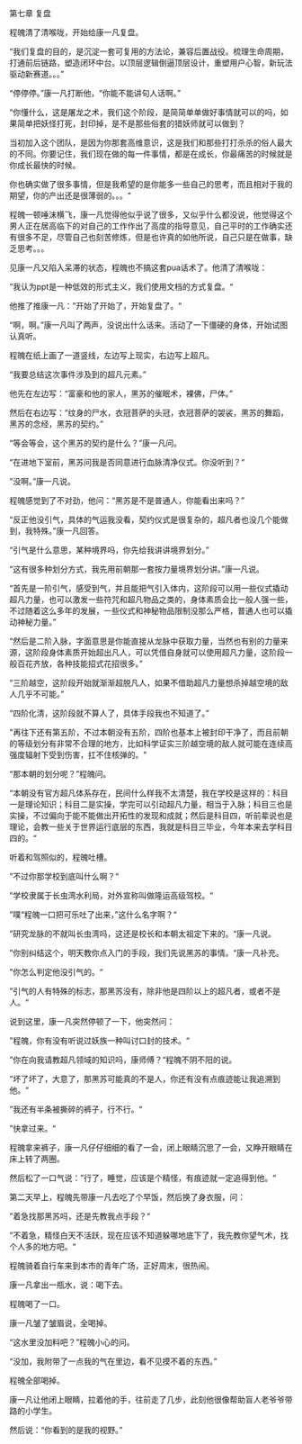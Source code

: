 第七章 复盘

程魄清了清喉咙，开始给康一凡复盘。

“我们复盘的目的，是沉淀一套可复用的方法论，兼容后置战役。梳理生命周期，打通前后链路，塑造闭环中台。以顶层逻辑倒逼顶层设计，重塑用户心智，新玩法驱动新赛道。。。”

“停停停。”康一凡打断他，“你能不能讲句人话啊。”

“你懂什么，这是屠龙之术，我们这个阶段，是简简单单做好事情就可以的吗，如果简单把妖怪打死，封印掉，是不是那些俗套的猎妖师就可以做到？

当初加入这个团队，是因为你那套高维意识，这是我们和那些打打杀杀的俗人最大的不同。你要记住，我们现在做的每一件事情，都是在成长，你最痛苦的时候就是你成长最快的时候。

你也确实做了很多事情，但是我希望的是你能多一些自己的思考，而且相对于我的期望，你的产出还是很薄弱的。。。“

程魄一顿唾沫横飞，康一凡觉得他似乎说了很多，又似乎什么都没说，他觉得这个男人正在居高临下的对自己的工作作出了高度的指导意见，自己平时的工作确实还有很多不足，尽管自己也刻苦修炼，但是也许真的如他所说，自己只是在做事，缺乏思考。。。

见康一凡又陷入呆滞的状态，程魄也不搞这套pua话术了。他清了清喉咙：

”我认为ppt是一种低效的形式主义，我们使用文档的方式复盘。“

他推了推康一凡：”开始了开始了，开始复盘了。“

“啊，啊。”康一凡叫了两声，没说出什么话来。活动了一下僵硬的身体，开始试图认真听。

程魄在纸上画了一道竖线，左边写上现实，右边写上超凡。

“我要总结这次事件涉及到的超凡元素。”

他先在左边写：“富豪和他的家人，黑苏的催眠术，裸佛，尸体。”

然后在右边写：“纹身的尸水，衣冠菩萨的头冠，衣冠菩萨的袈裟，黑苏的舞蹈，黑苏的念经，黑苏的契约。”

“等会等会，这个黑苏的契约是什么？”康一凡问。

“在进地下室前，黑苏问我是否同意进行血脉清净仪式。你没听到？“

”没啊。”康一凡说。

程魄感觉到了不对劲，他问：“黑苏是不是普通人，你能看出来吗？”

“反正他没引气，具体的气运我没看，契约仪式是很复杂的，超凡者也没几个能做到，我特殊。”康一凡回答。

“引气是什么意思，某种境界吗，你先给我讲讲境界划分。”

“这有很多种划分方式，我先用前朝那一套按力量境界划分讲。”康一凡说。

“首先是一阶引气，感受到气，并且能把气引入体内，这阶段可以用一些仪式撬动超凡力量，也可以激发一些符咒和超凡物品之类的，身体素质会比一般人强一些，不过随着这么多年的发展，一些仪式和神秘物品限制没那么严格，普通人也可以撬动神秘力量。”

“然后是二阶入脉，字面意思是你能直接从龙脉中获取力量，当然也有别的力量来源，这阶段身体素质开始超出凡人，可以凭借自身就可以使用超凡力量，这阶段一般百花齐放，各种技能招式花招很多。”

“三阶越空，这阶段开始就渐渐超脱凡人，如果不借助超凡力量想杀掉越空境的敌人几乎不可能。”

“四阶化清，这阶段就不算人了，具体手段我也不知道了。”

"再往下还有第五阶，不过本朝没有五阶，四阶也基本上被封印干净了，而且前朝的等级划分有非常不合理的地方，比如科学证实三阶越空境的敌人就可能在连续高强度辐射下受到伤害，扛不住核弹的。"

“那本朝的划分呢？”程魄问。

“本朝没有官方超凡体系存在，民间什么样我不太清楚，我在学校是这样的：科目一是理论知识；科目二是实操，学完可以引动超凡力量，相当于入脉；科目三也是实操，不过偏向于能不能做出开拓性的发现和成就；然后是科目四，听前辈说也是理论，会教一些关于世界运行底层的东西，我就是科目三毕业，今年本来去学科目四的。“

听着和驾照似的，程魄吐槽。

”不过你那学校到底叫什么啊？“

”学校隶属于长虫湾水利局，对外宣称叫做隆运高级驾校。“

”噗“程魄一口把可乐吐了出来，”这什么名字啊？“

”研究龙脉的不就叫长虫湾吗，这还是校长和本朝太祖定下来的。“康一凡说。

”你别纠结这个，明天教你点入门的手段，我们先说黑苏的事情。“康一凡补充。

”你怎么判定他没引气的。“

”引气的人有特殊的标志，那黑苏没有，除非他是四阶以上的超凡者，或者不是人。“

说到这里，康一凡突然停顿了一下，他突然问：

”程魄，你有没有听说过妖族一种叫讨口封的技术。“

”你在向我请教超凡领域的知识吗，康师傅？“程魄不阴不阳的说。

”坏了坏了，大意了，那黑苏可能真的不是人，你还有没有点痕迹能让我追溯到他。“

”我还有半条被撕碎的裤子，行不行。“

”快拿过来。“

程魄拿来裤子，康一凡仔仔细细的看了一会，闭上眼睛沉思了一会，又睁开眼睛在床上转了两圈。

然后松了一口气说：”行了，睡觉，应该是个精怪，有痕迹就一定追得到他。“

第二天早上，程魄先带康一凡去吃了个早饭，然后换了身衣服，问：

”着急找那黑苏吗，还是先教我点手段？“

”不着急，精怪白天不活跃，现在应该不知道躲哪地底下了，我先教你望气术，找个人多的地方吧。“

程魄骑着自行车来到本市的青年广场，正好周末，很热闹。

康一凡拿出一瓶水，说：喝下去。

程魄喝了一口。

康一凡皱了皱眉说，全喝掉。

“这水里没加料吧？”程魄小心的问。

“没加，我附带了一点我的气在里边，看不见摸不着的东西。”

程魄全部喝掉。

康一凡让他闭上眼睛，拉着他的手，往前走了几步，此刻他很像帮助盲人老爷爷带路的小学生。

然后说：“你看到的是我的视野。”



